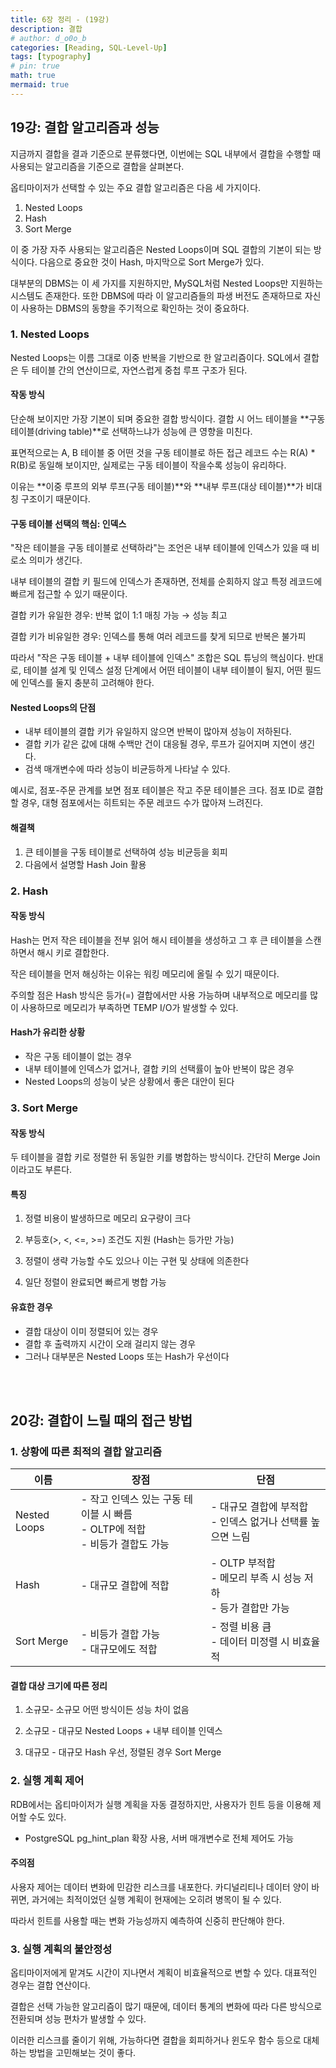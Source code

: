 ```yaml
---
title: 6장 정리 - (19강)
description: 결합
# author: d_o0o_b
categories: [Reading, SQL-Level-Up]
tags: [typography]
# pin: true
math: true
mermaid: true
---
```


## 19강: 결합 알고리즘과 성능
지금까지 결합을 결과 기준으로 분류했다면, 이번에는 SQL 내부에서 결합을 수행할 때 사용되는 알고리즘을 기준으로 결합을 살펴본다.

옵티마이저가 선택할 수 있는 주요 결합 알고리즘은 다음 세 가지이다.

1. Nested Loops
2. Hash
3. Sort Merge

이 중 가장 자주 사용되는 알고리즘은 Nested Loops이며 SQL 결합의 기본이 되는 방식이다. 다음으로 중요한 것이 Hash, 마지막으로 Sort Merge가 있다.

대부분의 DBMS는 이 세 가지를 지원하지만, MySQL처럼 Nested Loops만 지원하는 시스템도 존재한다. 또한 DBMS에 따라 이 알고리즘들의 파생 버전도 존재하므로 자신이 사용하는 DBMS의 동향을 주기적으로 확인하는 것이 중요하다.

### 1. Nested Loops
Nested Loops는 이름 그대로 이중 반복을 기반으로 한 알고리즘이다. SQL에서 결합은 두 테이블 간의 연산이므로, 자연스럽게 중첩 루프 구조가 된다.

#### 작동 방식
단순해 보이지만 가장 기본이 되며 중요한 결합 방식이다. 결합 시 어느 테이블을 **구동 테이블(driving table)**로 선택하느냐가 성능에 큰 영향을 미친다.

표면적으로는 A, B 테이블 중 어떤 것을 구동 테이블로 하든 접근 레코드 수는 R(A) * R(B)로 동일해 보이지만, 실제로는 구동 테이블이 작을수록 성능이 유리하다.

이유는 **이중 루프의 외부 루프(구동 테이블)**와 **내부 루프(대상 테이블)**가 비대칭 구조이기 때문이다.


#### 구동 테이블 선택의 핵심: 인덱스
"작은 테이블을 구동 테이블로 선택하라"는 조언은 내부 테이블에 인덱스가 있을 때 비로소 의미가 생긴다.

내부 테이블의 결합 키 필드에 인덱스가 존재하면, 전체를 순회하지 않고 특정 레코드에 빠르게 접근할 수 있기 때문이다.

결합 키가 유일한 경우: 반복 없이 1:1 매칭 가능 → 성능 최고

결합 키가 비유일한 경우: 인덱스를 통해 여러 레코드를 찾게 되므로 반복은 불가피

따라서 "작은 구동 테이블 + 내부 테이블에 인덱스" 조합은 SQL 튜닝의 핵심이다. 반대로, 테이블 설계 및 인덱스 설정 단계에서 어떤 테이블이 내부 테이블이 될지, 어떤 필드에 인덱스를 둘지 충분히 고려해야 한다.



#### Nested Loops의 단점
- 내부 테이블의 결합 키가 유일하지 않으면 반복이 많아져 성능이 저하된다.
- 결합 키가 같은 값에 대해 수백만 건이 대응될 경우, 루프가 길어지며 지연이 생긴다.
- 검색 매개변수에 따라 성능이 비균등하게 나타날 수 있다.

예시로, 점포-주문 관계를 보면 점포 테이블은 작고 주문 테이블은 크다. 점포 ID로 결합할 경우, 대형 점포에서는 히트되는 주문 레코드 수가 많아져 느려진다.

#### 해결책

1. 큰 테이블을 구동 테이블로 선택하여 성능 비균등을 회피
2. 다음에서 설명할 Hash Join 활용

### 2. Hash

#### 작동 방식
Hash는 먼저 작은 테이블을 전부 읽어 해시 테이블을 생성하고 그 후 큰 테이블을 스캔하면서 해시 키로 결합한다.

작은 테이블을 먼저 해싱하는 이유는 워킹 메모리에 올릴 수 있기 때문이다.

주의할 점은 Hash 방식은 등가(=) 결합에서만 사용 가능하며 내부적으로 메모리를 많이 사용하므로 메모리가 부족하면 TEMP I/O가 발생할 수 있다.


#### Hash가 유리한 상황
- 작은 구동 테이블이 없는 경우
- 내부 테이블에 인덱스가 없거나, 결합 키의 선택률이 높아 반복이 많은 경우
- Nested Loops의 성능이 낮은 상황에서 좋은 대안이 된다



### 3. Sort Merge

#### 작동 방식
두 테이블을 결합 키로 정렬한 뒤 동일한 키를 병합하는 방식이다. 간단히 Merge Join이라고도 부른다.

#### 특징
1. 정렬 비용이 발생하므로 메모리 요구량이 크다

2. 부등호(>, <, <=, >=) 조건도 지원 (Hash는 등가만 가능)

3. 정렬이 생략 가능할 수도 있으나 이는 구현 및 상태에 의존한다

4. 일단 정렬이 완료되면 빠르게 병합 가능


#### 유효한 경우
- 결합 대상이 이미 정렬되어 있는 경우
- 결합 후 출력까지 시간이 오래 걸리지 않는 경우
- 그러나 대부분은 Nested Loops 또는 Hash가 우선이다

<br/>
<br/>

## 20강: 결합이 느릴 때의 접근 방법

### 1. 상황에 따른 최적의 결합 알고리즘


| 이름         | 장점                                                                 | 단점                                                                 |
|--------------|----------------------------------------------------------------------|----------------------------------------------------------------------|
| Nested Loops | - 작고 인덱스 있는 구동 테이블 시 빠름<br>- OLTP에 적합<br>- 비등가 결합도 가능 | - 대규모 결합에 부적합<br>- 인덱스 없거나 선택률 높으면 느림            |
| Hash         | - 대규모 결합에 적합                                                 | - OLTP 부적합<br>- 메모리 부족 시 성능 저하<br>- 등가 결합만 가능        |
| Sort Merge   | - 비등가 결합 가능<br>- 대규모에도 적합                               | - 정렬 비용 큼<br>- 데이터 미정렬 시 비효율적                          |



#### 결합 대상 크기에 따른 정리

1. 소규모- 소규모
    어떤 방식이든 성능 차이 없음

2. 소규모 - 대규모
    Nested Loops + 내부 테이블 인덱스

3. 대규모 - 대규모
    Hash 우선, 정렬된 경우 Sort Merge



### 2. 실행 계획 제어
RDB에서는 옵티마이저가 실행 계획을 자동 결정하지만, 사용자가 힌트 등을 이용해 제어할 수도 있다.

- PostgreSQL
    pg_hint_plan 확장 사용, 서버 매개변수로 전체 제어도 가능

#### 주의점
사용자 제어는 데이터 변화에 민감한 리스크를 내포한다.
카디널리티나 데이터 양이 바뀌면, 과거에는 최적이었던 실행 계획이 현재에는 오히려 병목이 될 수 있다.

따라서 힌트를 사용할 때는 변화 가능성까지 예측하여 신중히 판단해야 한다.


### 3. 실행 계획의 불안정성
옵티마이저에게 맡겨도 시간이 지나면서 계획이 비효율적으로 변할 수 있다.
대표적인 경우는 결합 연산이다.

결합은 선택 가능한 알고리즘이 많기 때문에, 데이터 통계의 변화에 따라 다른 방식으로 전환되며 성능 편차가 발생할 수 있다.

이러한 리스크를 줄이기 위해, 가능하다면 결합을 회피하거나 윈도우 함수 등으로 대체하는 방법을 고민해보는 것이 좋다.